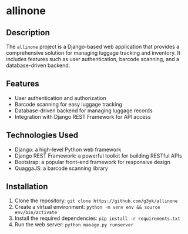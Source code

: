 # allinone

## Description

The `allinone` project is a Django-based web application that provides a comprehensive solution for managing luggage tracking and inventory. It includes features such as user authentication, barcode scanning, and a database-driven backend.

## Features

- User authentication and authorization
- Barcode scanning for easy luggage tracking
- Database-driven backend for managing luggage records
- Integration with Django REST Framework for API access

## Technologies Used

- Django: a high-level Python web framework
- Django REST Framework: a powerful toolkit for building RESTful APIs
- Bootstrap: a popular front-end framework for responsive design
- QuaggaJS: a barcode scanning library

## Installation

1. Clone the repository: `git clone https://github.com/g3yk/allinone`
2. Create a virtual environment: `python -m venv env && source env/bin/activate`
3. Install the required dependencies: `pip install -r requirements.txt`
4. Run the web server: `python manage.py runserver`

